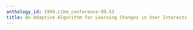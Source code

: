 ```yaml
---
anthology_id: 1999.cikm_conference-99.53
title: An Adaptive Algorithm for Learning Changes in User Interests
---
```


